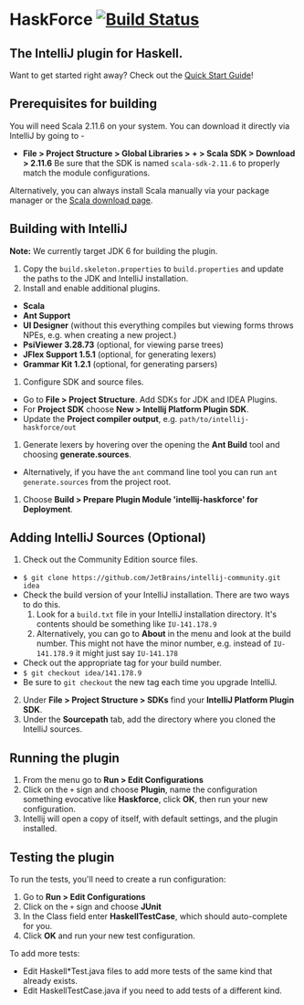 # HaskForce [![Build Status](https://travis-ci.org/carymrobbins/intellij-haskforce.svg?branch=master)](https://travis-ci.org/carymrobbins/intellij-haskforce)

The IntelliJ plugin for Haskell.
--------

Want to get started right away?  Check out the [Quick Start Guide](https://github.com/carymrobbins/intellij-haskforce/wiki/Quick-Start-Guide)!

Prerequisites for building
--------
You will need Scala 2.11.6 on your system.  You can download it directly via IntelliJ by going to -
  * **File > Project Structure > Global Libraries > + > Scala SDK > Download > 2.11.6** 
Be sure that the SDK is named `scala-sdk-2.11.6` to properly match the module configurations.

Alternatively, you can always install Scala manually via your package manager or the 
[Scala download page](http://www.scala-lang.org/download/).

Building with IntelliJ
--------
**Note:** We currently target JDK 6 for building the plugin.

1. Copy the `build.skeleton.properties` to `build.properties` and update the paths to the JDK and IntelliJ installation.
1. Install and enable additional plugins.
  * **Scala**
  * **Ant Support**
  * **UI Designer** (without this everything compiles but viewing forms throws NPEs, e.g. when creating a new project.)
  * **PsiViewer 3.28.73** (optional, for viewing parse trees)
  * **JFlex Support 1.5.1** (optional, for generating lexers)
  * **Grammar Kit 1.2.1** (optional, for generating parsers)
1. Configure SDK and source files.
  * Go to **File > Project Structure**.  Add SDKs for JDK and IDEA Plugins.
  * For **Project SDK** choose **New > Intellij Platform Plugin SDK**.
  * Update the **Project compiler output**, e.g. `path/to/intellij-haskforce/out`
1. Generate lexers by hovering over the opening the **Ant Build** tool and choosing **generate.sources**.
  * Alternatively, if you have the `ant` command line tool you can run `ant generate.sources` from the project root.
1. Choose **Build > Prepare Plugin Module 'intellij-haskforce' for Deployment**.

Adding IntelliJ Sources (Optional)
--------
1. Check out the Community Edition source files.
  * `$ git clone https://github.com/JetBrains/intellij-community.git idea`
  * Check the build version of your IntelliJ installation.  There are two ways to do this.
    1. Look for a `build.txt` file in your IntelliJ installation directory.
       It's contents should be something like `IU-141.178.9`
    1. Alternatively, you can go to **About** in the menu and look at the build number.  This might not have the minor
       number, e.g. instead of `IU-141.178.9` it might just say `IU-141.178`
  * Check out the appropriate tag for your build number.
  * `$ git checkout idea/141.178.9`
  * Be sure to `git checkout` the new tag each time you upgrade IntelliJ.
2. Under **File > Project Structure > SDKs** find your **IntelliJ Platform Plugin SDK**.
3. Under the **Sourcepath** tab, add the directory where you cloned the IntelliJ sources.

Running the plugin
--------
1. From the menu go to **Run > Edit Configurations**
1. Click on the `+` sign and choose **Plugin**, name the configuration something evocative like **Haskforce**, click **OK**, then run your new configuration.
1. Intellij will open a copy of itself, with default settings, and the plugin installed.

Testing the plugin
--------

To run the tests, you'll need to create a run configuration:

1. Go to **Run > Edit Configurations**
1. Click on the `+` sign and choose **JUnit**
1. In the Class field enter **HaskellTestCase**, which should auto-complete for you.
1. Click **OK** and run your new test configuration.

To add more tests:

* Edit Haskell\*Test.java files to add more tests of the same kind that already exists.
* Edit HaskellTestCase.java if you need to add tests of a different kind.
